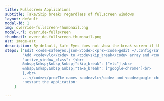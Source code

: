 ```yaml
---
title: Fullscreen Applications
subtitle: Take/Skip breaks regardless of fullscreen windows
layout: default
modal-id: 1
img: override-fullscreen-thumbnail.png
modal-url: override-fullscreen
thumbnail: override-fullscreen-thumbnail.png
alt: image-alt
description: By default, Safe Eyes does not show the break screen if the current window is in fullscreen mode. You can override this feature by specifying the <b>window-class</b> of the interested applications.
steps: ['Edit <code>safeeyes.json</code>:<pre><code>gedit ~/.config/safeyes/safeeyes.json</code></pre>',
		'Add <code>vlc</code> to <code>skip_break</code> array and <code>google-chrome</code> to <code>take_break</code> array to skip breaks if VLC is the active window either in fullscreen mode or not and to take break if Google Chrome is the active window without considering the window mode: <pre><code>...<br>
		"active_window_class": {<br>
		&nbsp;&nbsp;&nbsp;&nbsp;"skip_break": ["vlc"],<br>
		&nbsp;&nbsp;&nbsp;&nbsp;"take_break": ["google-chrome"]<br>
		},<br>
		...</code></pre>The names <code>vlc</code> and <code>google-chrome</code> are not the application names but their window classes. Inorder to get the window class of an application, enter the following command in your terminal and click on the desired application. In the printed <code>WM_CLASS</code>, choose the second one.<pre><code>xprop WM_CLASS</code></pre>',
		'Restart the application'
	]

---
```

